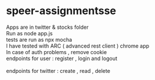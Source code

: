 # speer-assignmentsse 

Apps are in twitter & stocks folder <br>
Run as node app.js <br>
tests are run as npx mocha <br> 
I have tested with ARC ( advanced rest client ) chrome app <br>
In case of auth problems , remove cookie <br>
endpoints for user : register , login and logout <br>  
endpoints for twitter : create , read , delete 
